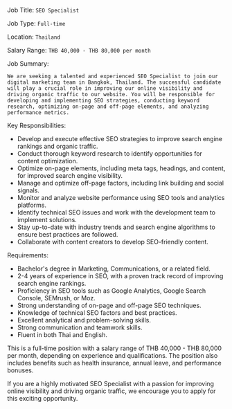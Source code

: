 Job Title: `SEO Specialist`

Job Type: `Full-time`

Location: `Thailand`

Salary Range: `THB 40,000 - THB 80,000 per month`

Job Summary:

`We are seeking a talented and experienced SEO Specialist to join our digital marketing team in Bangkok, Thailand. The successful candidate will play a crucial role in improving our online visibility and driving organic traffic to our website. You will be responsible for developing and implementing SEO strategies, conducting keyword research, optimizing on-page and off-page elements, and analyzing performance metrics.`

Key Responsibilities:

* Develop and execute effective SEO strategies to improve search engine rankings and organic traffic.
* Conduct thorough keyword research to identify opportunities for content optimization.
* Optimize on-page elements, including meta tags, headings, and content, for improved search engine visibility.
* Manage and optimize off-page factors, including link building and social signals.
* Monitor and analyze website performance using SEO tools and analytics platforms.
* Identify technical SEO issues and work with the development team to implement solutions.
* Stay up-to-date with industry trends and search engine algorithms to ensure best practices are followed.
* Collaborate with content creators to develop SEO-friendly content.

Requirements:

* Bachelor's degree in Marketing, Communications, or a related field.
* 2-4 years of experience in SEO, with a proven track record of improving search engine rankings.
* Proficiency in SEO tools such as Google Analytics, Google Search Console, SEMrush, or Moz.
* Strong understanding of on-page and off-page SEO techniques.
* Knowledge of technical SEO factors and best practices.
* Excellent analytical and problem-solving skills.
* Strong communication and teamwork skills.
* Fluent in both Thai and English.

This is a full-time position with a salary range of THB 40,000 - THB 80,000 per month, depending on experience and qualifications. The position also includes benefits such as health insurance, annual leave, and performance bonuses.

If you are a highly motivated SEO Specialist with a passion for improving online visibility and driving organic traffic, we encourage you to apply for this exciting opportunity.